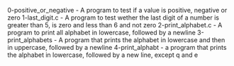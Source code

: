 0-positive_or_negative - A program to test if a value is positive, negative or zero
1-last_digit.c - A program to test wether the last digit of a number is greater than 5, is zero  and less than 6 and not zero
2-print_alphabet.c - A program to print all alphabet in lowercase, followed by a newline
3-print_alphabets - A program that prints the alphabet in lowercase and then in uppercase, followed by a newline
4-print_alphabt - a program that prints the alphabet in lowercase, followed by a new line, except q and e
